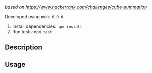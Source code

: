 *based on https://www.hackerrank.com/challenges/cube-summation*

Developed using `node 6.0.0`. 

1. Install dependencies: `npm install`
2. Run tests: `npm test`

## Description

## Usage